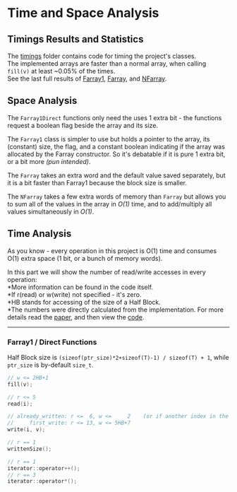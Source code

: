 # Time and Space Analysis

## Timings Results and Statistics

The [timings](https://github.com/tomhea/farray/tree/master/timings) folder contains code for timing the project's classes.<br />
The implemented arrays are faster than a normal array, when calling `fill(v)` at least ~0.05% of the times.<br>
See the last full results of [Farray1](https://github.com/tomhea/farray/blob/master/timings/times_farray1_output.txt), [Farray](), and [NFarray]().

## Space Analysis
The `Farray1Direct` functions only need the uses 1 extra bit - the functions request a boolean flag beside the array and its size.

The `Farray1` class is simpler to use but holds a pointer to the array, its (constant) size, the flag, and a constant boolean indicating if the array was allocated by the Farray constructor. So it's debatable if it is pure 1 extra bit, or a bit more _(pun intended)_.

The `Farray` takes an extra word and the default value saved separately, but it is a bit faster than Farray1 because the block size is smaller.

The `NFarray` takes a few extra words of memory than `Farray` but allows you to sum all of the values in the array in _O(1)_ time, and to add/multiply all values simultaneously in _O(1)_.

## Time Analysis

As you know - every operation in this project is O(1) time and consumes O(1) extra space (1 bit, or a bunch of memory words).

In this part we will show the number of read/write accesses in every operation:<br />
*More information can be found in the code itself.<br />
*If r(read) or w(write) not specified - it's zero.<br />
*HB stands for accessing of the size of a Half Block.<br>
*The numbers were directly calculated from the implementation. For more details read the [paper](https://arxiv.org/abs/1709.08900), and then view the [code](https://github.com/tomhea/farray).

---

### Farray1 / Direct Functions
Half Block size is `(sizeof(ptr_size)*2+sizeof(T)-1) / sizeof(T) + 1`, while `ptr_size` is by-default `size_t`.
```c
// w <= 2HB+1
fill(v);

// r <= 5
read(i);

// already_written: r <=  6, w <=     2    (or if another index in the same block was written)
//     first_write: r <= 13, w <= 5HB+7
write(i, v);

// r == 1
writtenSize();

// r == 1
iterator::operator++();
// r == 3
iterator::operator*();
```
